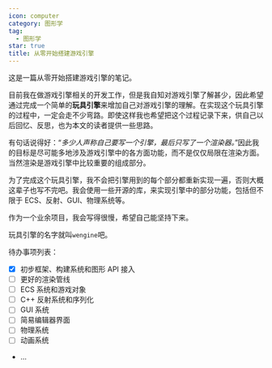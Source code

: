 ```yaml
---
icon: computer
category: 图形学
tag:
  - 图形学
star: true
title: 从零开始搭建游戏引擎
---
```


这是一篇从零开始搭建游戏引擎的笔记。

目前我在做游戏引擎相关的开发工作，但是我自知对游戏引擎了解甚少，因此希望通过完成一个简单的**玩具引擎**来增加自己对游戏引擎的理解。在实现这个玩具引擎的过程中，一定会走不少弯路。即使这样我也希望把这个过程记录下来，供自己以后回忆、反思，也为本文的读者提供一些思路。

有句话说得好：“*多少人声称自己要写一个引擎，最后只写了一个渲染器。*”因此我的目标是尽可能多地涉及游戏引擎中的各方面功能，而不是仅仅局限在渲染方面。当然渲染是游戏引擎中比较重要的组成部分。

为了完成这个玩具引擎，我不会把引擎用到的每个部分都重新实现一遍，否则大概这辈子也写不完吧。我会使用一些开源的库，来实现引擎中的部分功能，包括但不限于 ECS、反射、GUI、物理系统等。

作为一个业余项目，我会写得很慢，希望自己能坚持下来。

玩具引擎的名字就叫`wengine`吧。

待办事项列表：

- [x] 初步框架、构建系统和图形 API 接入
- [ ] 更好的渲染管线
- [ ] ECS 系统和游戏对象
- [ ] C++ 反射系统和序列化
- [ ] GUI 系统
- [ ] 简易编辑器界面
- [ ] 物理系统
- [ ] 动画系统
- ...
